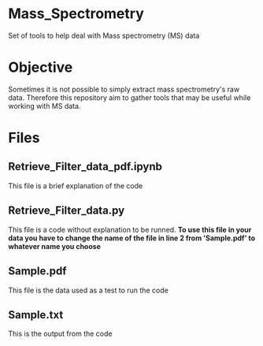 # Mass_Spectrometry
Set of tools to help deal with Mass spectrometry (MS) data

# Objective
Sometimes it is not possible to simply extract mass spectrometry's raw data. Therefore this repository aim to gather tools that may be useful while working with MS data.

# Files
## Retrieve_Filter_data_pdf.ipynb
This file is a brief explanation of the code
## Retrieve_Filter_data.py
This file is a code without explanation to be runned. **To use this file in your data you have to change the name of the file in line 2 from 'Sample.pdf' to whatever name you choose**
## Sample.pdf
This file is the data used as a test to run the code

## Sample.txt
This is the output from the code
